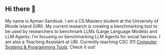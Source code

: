 ## Hi there 👋
<!--
**AymanBx/AymanBx** is a ✨ _special_ ✨ repository because its `README.md` (this file) appears on your GitHub profile.

Here are some ideas to get you started:

- 🔭 I’m currently working on ...
- 🌱 I’m currently learning ...
- 👯 I’m looking to collaborate on ...
- 🤔 I’m looking for help with ...
- 💬 Ask me about ...
- 📫 How to reach me: ...
- 😄 Pronouns: ...
- ⚡ Fun fact: ...
-->

My name is Ayman Sandouk.
I am a CS Masters student at the University of Rhode Island (URI).
My current research is creating a benchmarking tool to be used by researchers to benchmark LLMs (Large Language Models) and LLM Agents. I'm focusing on benchmarking LLM Agents for social fairness.
I am also a Teaching Assistant at URI. 
Currently teaching CSC 311 [Computer Systems & Programming Tools](https://compsys-progtools.github.io/spring2025). Check it out!
